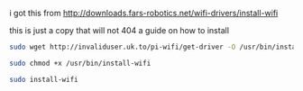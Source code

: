 i got this from http://downloads.fars-robotics.net/wifi-drivers/install-wifi

this is just a copy that will not 404 a guide on how to install

```sh
sudo wget http://invaliduser.uk.to/pi-wifi/get-driver -O /usr/bin/install-wifi
```
```sh
sudo chmod +x /usr/bin/install-wifi
```
```sh
sudo install-wifi
```
